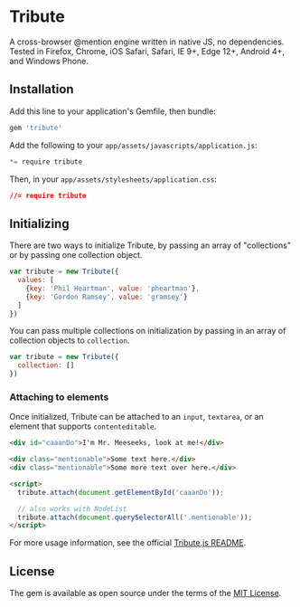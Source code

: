 # Tribute

A cross-browser @mention engine written in native JS, no dependencies. Tested in Firefox, Chrome, iOS Safari, Safari, IE 9+, Edge 12+, Android 4+, and Windows Phone.

## Installation

Add this line to your application's Gemfile, then bundle:

```ruby
gem 'tribute'
```

Add the following to your `app/assets/javascripts/application.js`:

```js
*= require tribute
```

Then, in your `app/assets/stylesheets/application.css`:

```css
//= require tribute
```

## Initializing

There are two ways to initialize Tribute, by passing an array of "collections" or by passing one collection object.

```js
var tribute = new Tribute({
  values: [
    {key: 'Phil Heartman', value: 'pheartman'},
    {key: 'Gordon Ramsey', value: 'gramsey'}
  ]
})
```

You can pass multiple collections on initialization by passing in an array of collection objects to `collection`.

```js
var tribute = new Tribute({
  collection: []
})
```

### Attaching to elements

Once initialized, Tribute can be attached to an `input`, `textarea`, or an element that supports `contenteditable`.

```html
<div id="caaanDo">I'm Mr. Meeseeks, look at me!</div>

<div class="mentionable">Some text here.</div>
<div class="mentionable">Some more text over here.</div>

<script>
  tribute.attach(document.getElementById('caaanDo'));

  // also works with NodeList
  tribute.attach(document.querySelectorAll('.mentionable'));
</script>
```

For more usage information, see the official [Tribute.js README](https://github.com/zurb/tribute#tribute).

## License

The gem is available as open source under the terms of the [MIT License](http://opensource.org/licenses/MIT).
